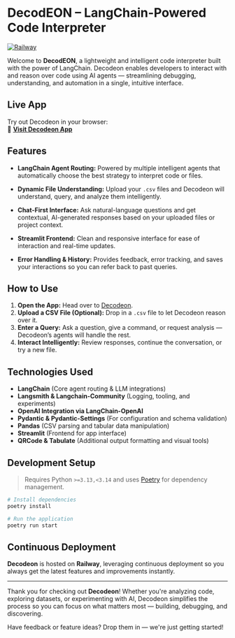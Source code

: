 # **DecodEON – LangChain-Powered Code Interpreter**

[![Railway](https://img.shields.io/badge/Hosted%20on-Railway-blue?logo=railway)](https://decodeon-production.up.railway.app/)

Welcome to **DecodEON**, a lightweight and intelligent code interpreter built with the power of LangChain. Decodeon enables developers to interact with and reason over code using AI agents — streamlining debugging, understanding, and automation in a single, intuitive interface.

## Live App

Try out Decodeon in your browser:  
🔗 [**Visit Decodeon App**](https://decodeon-production.up.railway.app/)

## Features

- **LangChain Agent Routing:** Powered by multiple intelligent agents that automatically choose the best strategy to interpret code or files.

- **Dynamic File Understanding:** Upload your `.csv` files and Decodeon will understand, query, and analyze them intelligently.

- **Chat-First Interface:** Ask natural-language questions and get contextual, AI-generated responses based on your uploaded files or project context.

- **Streamlit Frontend:** Clean and responsive interface for ease of interaction and real-time updates.

- **Error Handling & History:** Provides feedback, error tracking, and saves your interactions so you can refer back to past queries.

## How to Use

1. **Open the App:** Head over to [Decodeon](https://decodeon-production.up.railway.app/).
2. **Upload a CSV File (Optional):** Drop in a `.csv` file to let Decodeon reason over it.
3. **Enter a Query:** Ask a question, give a command, or request analysis — Decodeon’s agents will handle the rest.
4. **Interact Intelligently:** Review responses, continue the conversation, or try a new file.

## Technologies Used

- **LangChain** (Core agent routing & LLM integrations)
- **Langsmith & Langchain-Community** (Logging, tooling, and experiments)
- **OpenAI Integration via LangChain-OpenAI**
- **Pydantic & Pydantic-Settings** (For configuration and schema validation)
- **Pandas** (CSV parsing and tabular data manipulation)
- **Streamlit** (Frontend for app interface)
- **QRCode & Tabulate** (Additional output formatting and visual tools)

## Development Setup

> Requires Python `>=3.13,<3.14` and uses [Poetry](https://python-poetry.org/) for dependency management.

```bash
# Install dependencies
poetry install

# Run the application
poetry run start
```

## Continuous Deployment

**Decodeon** is hosted on **Railway**, leveraging continuous deployment so you always get the latest features and improvements instantly.

---

Thank you for checking out **Decodeon**! Whether you're analyzing code, exploring datasets, or experimenting with AI, Decodeon simplifies the process so you can focus on what matters most — building, debugging, and discovering.

Have feedback or feature ideas? Drop them in — we're just getting started!
